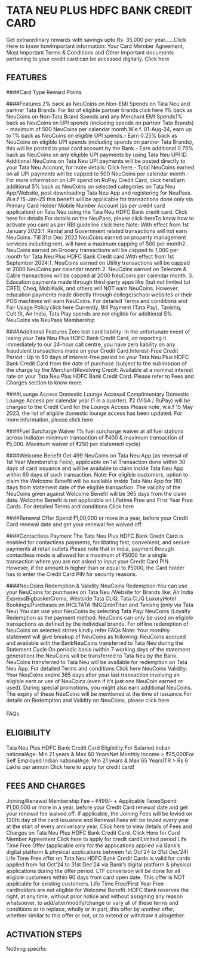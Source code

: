 # TATA NEU PLUS HDFC BANK CREDIT CARD


Get extraordinary rewards with savings upto Rs. 35,000 per year......Click Here to know howImportant information: Your Card Member Agreement, Most Important Terms & Conditions and Other Important documents pertaining to your credit card can be accessed digitally. Click here


## FEATURES
####Card Type
Reward Points

####Features
2% back as NeuCoins on Non-EMI Spends on Tata Neu and partner Tata Brands. For list of eligible partner brands click here  1% back as NeuCoins on Non-Tata Brand Spends and any Merchant EMI Spends1% back as NeuCoins on UPI spends (including spends on partner Tata Brands) - maximum of 500 NeuCoins per calendar month.W.e.f. 01-Aug-24, earn up to 1% back as NeuCoins on eligible UPI spends.- Earn 0.25% back as NeuCoins on eligible UPI spends (including spends on partner Tata Brands), this will be posted to your card account by the Bank.- Earn additional 0.75% back as NeuCoins on any eligible UPI payments by using Tata Neu UPI ID. Additional NeuCoins on Tata Neu UPI payments will be posted directly to your Tata Neu Account, for more details: Click here.- Total NeuCoins earned on all UPI payments will be capped to 500 NeuCoins per calendar month.- For more information on UPI spend on RuPay Credit Card, click hereEarn additional 5% back as NeuCoins on selected categories on Tata Neu App/Website, post downloading Tata Neu App and registering for NeuPass. W.e.f 15-Jan-25 this benefit will be applicable for transactions done only via Primary Card Holder Mobile Number Account (as per credit card application) on Tata Neu using the Tata Neu HDFC Bank credit card. Click here for details.For details on the NeuPass, please click hereTo know how to activate you card as per RBI guideline click here
Note:
With effect from 1st January 2023:1. Rental and Government related transactions will not earn NeuCoins. Till 31st Dec 2022 NeuCoins earned on property management services including rent, will have a maximum capping of 500 per month2. NeuCoins earned on Grocery transactions will be capped to 1,000 per month for Tata Neu Plus HDFC Bank Credit card.With effect from 1st September 2024:1. NeuCoins earned on Utility transactions will be capped at 2000 NeuCoins per calendar month.2. NeuCoins earned on Telecom & Cable transactions will be capped at 2000 NeuCoins per calendar month. 3. Education payments made through third-party apps like (but not limited to) CRED, Cheq, MobiKwik, and others will NOT earn NeuCoins. However, education payments made directly through college/school websites or their POS machines will earn NeuCoins.
For detailed Terms and conditions and Fair Usage Policy click here
Currently, Bill Payment (Tata Pay), Tanishq, Cult.fit, Air India, Tata Play spends are not eligible for additional 5% NeuCoins via NeuPass Membership

####Additional Features
      Zero lost card liability: In the unfortunate event of losing your Tata Neu Plus HDFC Bank Credit Card, on reporting it immediately to our 24-hour call centre, you have zero liability on any fraudulent transactions made on your Credit Card.Interest-Free Credit Period : Up to 50 days of interest-free period on your Tata Neu Plus HDFC Bank Credit Card from the date of purchase (subject to the submission of the charge by the Merchant)Revolving Credit: Available at a nominal interest rate on your Tata Neu Plus HDFC Bank Credit Card. Please refer to Fees and Charges section to know more.

####Lounge Access
Domestic Lounge Access4 Complimentary Domestic Lounge Access per calendar year (1 in a quarter). ₹2 (VISA / RuPay) will be charged to the Credit Card for the Lounge Access
Please note, w.e.f 15 May 2023, the list of eligible domestic lounge access has been updated. For more information, please        click here

####Fuel Surcharge Waiver
1% fuel surcharge waiver at all fuel stations across India(on minimum transaction of ₹400 & maximum transaction of ₹5,000. Maximum waiver of ₹250 per statement cycle)

####Welcome Benefit
Get 499 NeuCoins on Tata Neu App (as reversal of 1st Year Membership Fees), applicable on 1st Transaction done within 30 days of card issuance  and will be available to claim inside Tata Neu App within 60 days of such transaction.
Note: For eligible customers, option to claim the Welcome Benefit will be available inside Tata Neu App for 180 days from statement date of the eligible transaction. The validity of the NeuCoins given against Welcome Benefit will be 365 days from the claim date.
Welcome Benefit is not applicable on Lifetime Free and First Year Free Cards. For detailed Terms and conditions Click here

####Renewal Offer
Spend ₹1,00,000 or more in a year, before your Credit Card renewal date and get your renewal fee waived off.

####Contactless Payment
The Tata Neu Plus HDFC Bank Credit Card is enabled for contactless payments, facilitating fast, convenient, and secure payments at retail outlets.Please note that in India, payment through contactless mode is allowed for a maximum of ₹5000 for a single transaction where you are not asked to input your Credit Card PIN. However, if the amount is higher than or equal to ₹5000, the Card holder has to enter the Credit Card PIN for security reasons.

####NeuCoins Redemption & Validity
NeuCoins Redemption:You can use your NeuCoins for purchases on Tata Neu /Website for Brands like:
Air India ExpressBigbasketCroma, Westside.Tata CLiQ, Tata CLiQ LuxuryHotel Bookings/Purchases on IHCLTATA 1MGQminTitan and Tanishq (only via Tata Neu)
You can use your NeuCoins by selecting Tata Pay/ NeuCoins /Loyalty Redemption as the payment method. NeuCoins can only be used on eligible transactions as defined by the individual brands.
For offline redemption of NeuCoins on selected stores kindly refer FAQs
       Note:
Your monthly statement will give breakup of NeuCoins as following:
NeuCoins accrued and available with the BankNeuCoins transferred to Tata Neu during the Statement Cycle
On periodic basis (within 7 working days of the statement generation) the NeuCoins will be transferred to Tata Neu by the Bank. NeuCoins transferred to Tata Neu will be available for redemption on Tata Neu App.
For detailed Terms and conditions Click here
NeuCoins Validity:
Your NeuCoins expire 365 days after your last transaction involving an eligible earn or use of NeuCoins (even if it’s just one NeuCoin earned or used).
During special promotions, you might also earn additional NeuCoins. The expiry of these NeuCoins will be mentioned at the time of issuance.For details on Redemption and Validity on NeuCoins, please click here

####
FAQs



## ELIGIBILITY
####
Tata Neu Plus HDFC Bank Credit Card Eligibility:For Salaried Indian nationalAge: Min 21 years & Max 60 YearsNet Monthly Income > ₹25,000For Self Employed Indian nationalAge: Min 21 years & Max 65 YearsITR > Rs 6 Lakhs per annum
Click here to apply for credit card!



## FEES AND CHARGES
####
Joining/Renewal Membership Fee – ₹499/- + Applicable TaxesSpend ₹1,00,000 or more in a year, before your Credit Card renewal date and get your renewal fee waived off.
If applicable, the Joining Fees will be levied on 120th day of the card issuance and Renewal Fees will be levied every year at the start of every anniversary year.       Click here to view details of Fees and Charges on Tata Neu Plus HDFC Bank Credit Card.
Click Here for Card Member Agreement
Click here to apply for credit card!Limited period Life Time Free Offer (applicable only for the applications applied via Bank’s digital platform & physical applications between 1st Oct’24 to 31st Dec’24)
Life Time Free offer on Tata Neu HDFC Bank Credit Cards is valid for cards applied from 1st Oct’24 to 31st Dec’24 via Bank’s digital platform & physical applications during the offer period.
LTF conversion will be done for all eligible customers within 90 days from card open date.
This offer is NOT applicable for existing customers.
Life Time Free/First Year Free cardholders are not eligible for Welcome Benefit.
HDFC Bank reserves the right, at any time, without prior notice and without assigning any reason whatsoever, to add/alter/modify/change or vary all of these terms and conditions or to replace, wholly or in part, this offer by another offer, whether similar to this offer or not, or to extend or withdraw it altogether.



## ACTIVATION STEPS
Nothing specific

